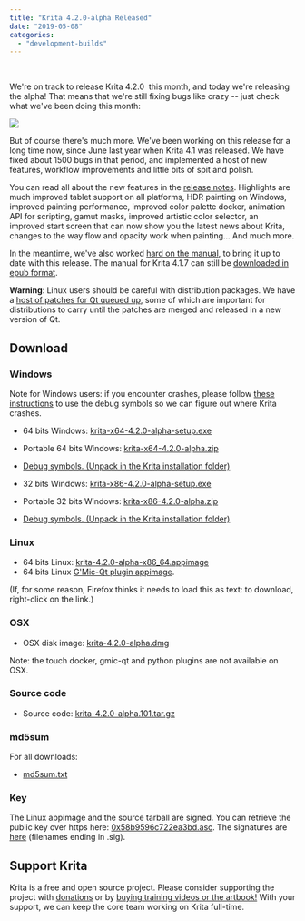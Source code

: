 ```yaml
---
title: "Krita 4.2.0-alpha Released"
date: "2019-05-08"
categories: 
  - "development-builds"
---
```


 

We're on track to release Krita 4.2.0  this month, and today we're releasing the alpha! That means that we're still fixing bugs like crazy -- just check what we've been doing this month:

[![](../images/bugs_april_may.png)](https://krita.org/wp-content/uploads/2019/05/bugs_april_may.png)

But of course there's much more. We've been working on this release for a long time now, since June last year when Krita 4.1 was released. We have fixed about 1500 bugs in that period, and implemented a host of new features, workflow improvements and little bits of spit and polish.

You can read all about the new features in the [release notes](/krita-4-2-release-notes/). Highlights are much improved tablet support on all platforms, HDR painting on Windows, improved painting performance, improved color palette docker, animation API for scripting, gamut masks, improved artistic color selector, an improved start screen that can now show you the latest news about Krita, changes to the way flow and opacity work when painting... And much more.

In the meantime, we've also worked [hard on the manual](https://docs.krita.org), to bring it up to date with this release. The manual for Krita 4.1.7 can still be [downloaded in epub format](https://download.kde.org/stable/krita/manual/4.1/).

**Warning**: Linux users should be careful with distribution packages. We have a [host of patches for Qt queued up](https://phabricator.kde.org/T10838), some of which are important for distributions to carry until the patches are merged and released in a new version of Qt.

## Download

### Windows

Note for Windows users: if you encounter crashes, please follow [these instructions](https://docs.krita.org/en/reference_manual/dr_minw_debugger.html#dr-minw) to use the debug symbols so we can figure out where Krita crashes.

- 64 bits Windows: [krita-x64-4.2.0-alpha-setup.exe](https://download.kde.org/unstable/krita/4.2.0-alpha/krita-x64-4.2.0-alpha-setup.exe)
- Portable 64 bits Windows: [krita-x64-4.2.0-alpha.zip](https://download.kde.org/unstable/krita/4.2.0-alpha/krita-x64-4.2.0-alpha.zip)
- [Debug symbols. (Unpack in the Krita installation folder)](https://download.kde.org/unstable/krita/4.2.0-alpha/krita-x64-4.2.0-alpha-dbg.zip)

- 32 bits Windows: [krita-x86-4.2.0-alpha-setup.exe](https://download.kde.org/unstable/krita/4.2.0-alpha/krita-x86-4.2.0-alpha-setup.exe)
- Portable 32 bits Windows: [krita-x86-4.2.0-alpha.zip](https://download.kde.org/unstable/krita/4.2.0-alpha/krita-x86-4.2.0-alpha.zip)
- [Debug symbols. (Unpack in the Krita installation folder)](https://download.kde.org/unstable/krita/4.2.0-alpha/krita-x86-4.2.0-alpha-dbg.zip)

### Linux

- 64 bits Linux: [krita-4.2.0-alpha-x86\_64.appimage](https://download.kde.org/unstable/krita/4.2.0-alpha/krita-4.2.0-alpha-x86_64.appimage)
- 64 bits Linux [G'Mic-Qt plugin appimage](https://download.kde.org/unstable/krita/4.2.0-alpha/gmic_krita_qt-x86_64.appimage).

(If, for some reason, Firefox thinks it needs to load this as text: to download, right-click on the link.)

### OSX

- OSX disk image: [krita-4.2.0-alpha.dmg](https://download.kde.org/unstable/krita/4.2.0-alpha/krita-4.2.0-alpha.dmg)

Note: the touch docker, gmic-qt and python plugins are not available on OSX.

### Source code

- Source code: [krita-4.2.0-alpha.101.tar.gz](https://download.kde.org/unstable/krita/4.2.0-alpha/krita-4.2.0-alpha.101.tar.gz)

### md5sum

For all downloads:

- [md5sum.txt](https://download.kde.org/unstable/krita/4.2.0-alpha/md5sum.txt)

### Key

The Linux appimage and the source tarball are signed. You can retrieve the public key over https here: [0x58b9596c722ea3bd.asc](https://share.kde.org/index.php/s/fJ99V5mZvuyD0z8). The signatures are [here](http://download.kde.org/unstable/krita/4.2.0-alpha/) (filenames ending in .sig).

## Support Krita

Krita is a free and open source project. Please consider supporting the project with [donations](/support-us/donations/) or by [buying training videos or the artbook!](/support-us/shop) With your support, we can keep the core team working on Krita full-time.

